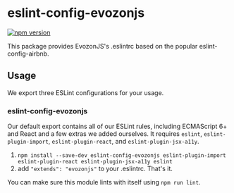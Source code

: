 # eslint-config-evozonjs

[![npm version](https://badge.fury.io/js/eslint-config-evozonjs.svg)](http://badge.fury.io/js/eslint-config-evozonjs)

This package provides EvozonJS's .eslintrc based on the popular eslint-config-airbnb.

## Usage

We export three ESLint configurations for your usage.

### eslint-config-evozonjs

Our default export contains all of our ESLint rules, including ECMAScript 6+
and React and a few extras we added ourselves. It requires `eslint`, `eslint-plugin-import`, `eslint-plugin-react`,
and `eslint-plugin-jsx-a11y`.

1. `npm install --save-dev eslint-config-evozonjs eslint-plugin-import eslint-plugin-react eslint-plugin-jsx-a11y eslint`
2. add `"extends": "evozonjs"` to your .eslintrc. That's it.

You can make sure this module lints with itself using `npm run lint`.
